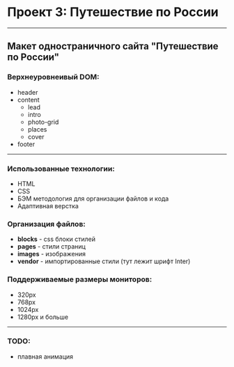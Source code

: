 # Проект 3: Путешествие по России

------
## Макет одностраничного сайта "Путешествие по России"
### Верхнеуровнеивый DOM:
- header
- content
  - lead
  - intro
  - photo-grid
  - places
  - cover
- footer

------
### Использованные технологии:
- HTML
- CSS
- БЭМ методология для организации файлов и кода
- Адаптивная верстка
### Организация файлов:
- __blocks__ - css блоки стилей
- __pages__ - стили страниц
- __images__ - изображения
- __vendor__ - импортированные стили (тут лежит шрифт Inter)

### Поддерживаемые размеры мониторов:
- 320px
- 768px
- 1024px
- 1280px и больше


------
### TODO:
- плавная анимация

